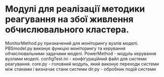 # Модулі для реалізації методики реагування на збої живлення обчислювального кластера.
MonitorMethod.py призначений для моніторингу вузлів моделі.
PBSmodel.py виконує функцію моніторингу та керування обчислювальними задачами моделі.
PowerMethod - модуль керування вузлами моделі.
configTest.ini - конфігураційний файл для системи реагування.
core.py - головний модуль, який виконує переходи системи між станами і визначає стани системи
dir.py - обробник подій системи
